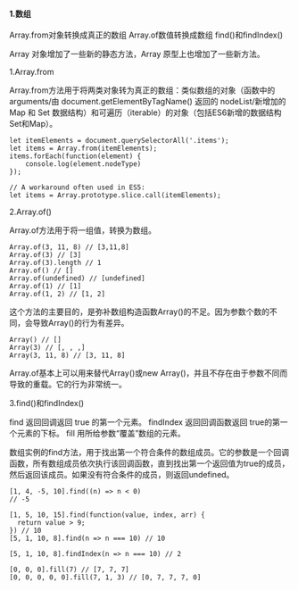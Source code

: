 #### 1.数组

Array.from对象转换成真正的数组
Array.of数值转换成数组
find()和findIndex()

Array 对象增加了一些新的静态方法，Array 原型上也增加了一些新方法。

1.Array.from

Array.from方法用于将两类对象转为真正的数组：类似数组的对象（函数中的 arguments/由 document.getElementByTagName() 返回的 nodeList/新增加的 Map 和 Set 数据结构）和可遍历（iterable）的对象（包括ES6新增的数据结构Set和Map）。

```
let itemElements = document.querySelectorAll('.items');
let items = Array.from(itemElements);
items.forEach(function(element) {
    console.log(element.nodeType)
});

// A workaround often used in ES5:
let items = Array.prototype.slice.call(itemElements);
```

2.Array.of()

Array.of方法用于将一组值，转换为数组。

```
Array.of(3, 11, 8) // [3,11,8]
Array.of(3) // [3]
Array.of(3).length // 1
Array.of() // []
Array.of(undefined) // [undefined]
Array.of(1) // [1]
Array.of(1, 2) // [1, 2]
```
这个方法的主要目的，是弥补数组构造函数Array()的不足。因为参数个数的不同，会导致Array()的行为有差异。

```
Array() // []
Array(3) // [, , ,]
Array(3, 11, 8) // [3, 11, 8]
```

Array.of基本上可以用来替代Array()或new Array()，并且不存在由于参数不同而导致的重载。它的行为非常统一。

3.find()和findIndex()

find 返回回调返回 true 的第一个元素。
findIndex 返回回调函数返回 true的第一个元素的下标。
fill 用所给参数“覆盖”数组的元素。

数组实例的find方法，用于找出第一个符合条件的数组成员。它的参数是一个回调函数，所有数组成员依次执行该回调函数，直到找出第一个返回值为true的成员，然后返回该成员。如果没有符合条件的成员，则返回undefined。

```
[1, 4, -5, 10].find((n) => n < 0)
// -5

[1, 5, 10, 15].find(function(value, index, arr) {
  return value > 9;
}) // 10
[5, 1, 10, 8].find(n => n === 10) // 10

[5, 1, 10, 8].findIndex(n => n === 10) // 2

[0, 0, 0].fill(7) // [7, 7, 7]
[0, 0, 0, 0, 0].fill(7, 1, 3) // [0, 7, 7, 7, 0]
```
